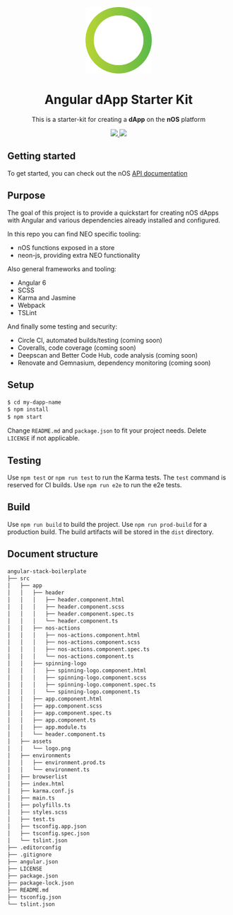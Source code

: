<p align="center">
  <img src="./src/assets/logo.png" width="150px" /> 
</p>

<h1 align="center">Angular dApp Starter Kit</h1>

<p align="center">
  This is a starter-kit for creating a <strong>dApp</strong> on the <strong>nOS</strong> platform
</p>

<p align="center">
  <a href="https://github.com/nos/create-nos-dapp/releases">
    <img src="https://img.shields.io/github/tag/nos/create-nos-dapp.svg?style=flat">
  </a>
  <a href='https://github.com/prettier/prettier'>
    <img src='https://img.shields.io/badge/code_style-prettier-ff69b4.svg?style=flat'>
  </a>
</p>

## Getting started
To get started, you can check out the nOS [API documentation](https://docs.nos.io/)

## Purpose
The goal of this project is to provide a quickstart for creating nOS dApps with Angular and various dependencies already installed and configured.

In this repo you can find NEO specific tooling:
* nOS functions exposed in a store
* neon-js, providing extra NEO functionality

Also general frameworks and tooling:
* Angular 6
* SCSS
* Karma and Jasmine
* Webpack
* TSLint

And finally some testing and security:
* Circle CI, automated builds/testing (coming soon)
* Coveralls, code coverage (coming soon)
* Deepscan and Better Code Hub, code analysis (coming soon)
* Renovate and Gemnasium, dependency monitoring (coming soon)

## Setup
```bash
$ cd my-dapp-name
$ npm install
$ npm start
```

Change `README.md` and `package.json` to fit your project needs. Delete `LICENSE` if not applicable.

## Testing
Use `npm test` or `npm run test` to run the Karma tests. The `test` command is reserved for CI builds. Use `npm run e2e` to run the e2e tests.

## Build
Use `npm run build` to build the project.  Use `npm run prod-build` for a production build. The build artifacts will be stored in the `dist` directory.

## Document structure
```
angular-stack-boilerplate
├── src
│   ├── app
│   │   ├── header
│   │   │   ├── header.component.html
│   │   │   ├── header.component.scss
│   │   │   ├── header.component.spec.ts
│   │   │   └── header.component.ts
│   │   ├── nos-actions
│   │   │   ├── nos-actions.component.html
│   │   │   ├── nos-actions.component.scss
│   │   │   ├── nos-actions.component.spec.ts
│   │   │   └── nos-actions.component.ts
│   │   ├── spinning-logo
│   │   │   ├── spinning-logo.component.html
│   │   │   ├── spinning-logo.component.scss
│   │   │   ├── spinning-logo.component.spec.ts
│   │   │   └── spinning-logo.component.ts
│   │   ├── app.component.html
│   │   ├── app.component.scss
│   │   ├── app.component.spec.ts
│   │   ├── app.component.ts
│   │   ├── app.module.ts
│   │   └── header.component.ts
│   ├── assets
│   │   └── logo.png
│   ├── environments
│   │   ├── environment.prod.ts
│   │   └── environment.ts
│   ├── browserlist
│   ├── index.html
│   ├── karma.conf.js
│   ├── main.ts
│   ├── polyfills.ts
│   ├── styles.scss
│   ├── test.ts
│   ├── tsconfig.app.json
│   ├── tsconfig.spec.json
│   └── tslint.json
├── .editorconfig
├── .gitignore
├── angular.json
├── LICENSE
├── package.json
├── package-lock.json
├── README.md
├── tsconfig.json
└── tslint.json
```
